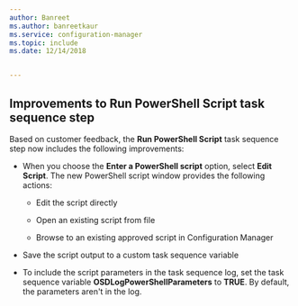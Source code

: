 ```yaml
---
author: Banreet
ms.author: banreetkaur
ms.service: configuration-manager
ms.topic: include
ms.date: 12/14/2018


---
```


## <a name="bkmk_posh"></a> Improvements to Run PowerShell Script task sequence step
<!--3556028 fka 1359389-->
Based on customer feedback, the **Run PowerShell Script** task sequence step now includes the following improvements:  

- When you choose the **Enter a PowerShell script** option, select **Edit Script**. The new PowerShell script window provides the following actions:  

    - Edit the script directly  

    - Open an existing script from file  

    - Browse to an existing approved script in Configuration Manager

- Save the script output to a custom task sequence variable  

- To include the script parameters in the task sequence log, set the task sequence variable **OSDLogPowerShellParameters** to **TRUE**. By default, the parameters aren't in the log.  

